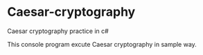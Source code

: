 # Caesar-cryptography
Caesar cryptography practice in c#

This console program excute Caesar cryptography in sample way.
